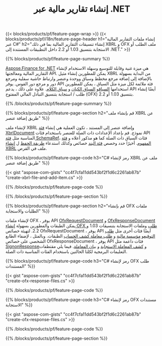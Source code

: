﻿---
title: إنشاء تقارير مالية عبر .NET
url: /ar/net/create/
description:  C# لإنشاء تقارير مالية في XBRL ، و OFX طلب ملفات أو استجابة عبر مكتبة .NET.
---
{{< blocks/products/pf/feature-page-wrap >}}
{{< blocks/products/pf/i18n/feature-page-header h1="إنشاء ملفات التقارير المالية عبر C#" h2="إنشاء تنسيقات التقارير المالية بما في ذلك XBRL و OFX ملف الطلب أو الاستجابة بتنسيق 1.03 أو 2.2 داخل التطبيقات المستندة إلى .NET." >}}

{{% blocks/products/pf/feature-page-summary %}}

[Aspose.Finance for .NET](https://products.aspose.com/finance/net/) هي ميزة غنية وقابلة للتوسيع وسهلة الاستخدام لإنشاء التقارير المالية ومعالجتها API. يمكن للمطورين إنشاء مثيل XBRL من البداية بسهولة بالإضافة إلى إضافة مرجع مخطط وسياق ووحدة وعنصر وارتباط حاشية سفلية ومرجع دور و 
مرجع دور القوس. يوفر API فئة ملائمة لكل ميزة مثل السياق ، يمكن للمطورين استخدامها [السياق](https://apireference.aspose.com/finance/net/aspose.finance.xbrl/contextperiod)و [السياق الكيان](https://apireference.aspose.com/finance/net/aspose.finance.xbrl/contextentity) و [سياق الكلام](https://apireference.aspose.com/finance/net/aspose.finance.xbrl/context). 
علاوة على ذلك ، يدعم API أيضًا إنشاء طلب / استجابة بتنسيق التبادل المالي المفتوح (OFX) بتنسيق 1.03 أو 2.2.

{{% /blocks/products/pf/feature-page-summary %}}

{{% blocks/products/pf/feature-page-section h2="قم بإنشاء ملف XBRL عن طريق إضافة عنصر" %}}

لإنشاء ملف XBRL وإضافة عنصر إلى المستند ، تكون العملية هي إنشاء [فئة XbrlDocument](https://apireference.aspose.com/finance/net/aspose.finance.xbrl/xbrldocument) نموذج. قم بإعداد الإعدادات ذات الصلة للعنصر باستخدام فئات API المناسبة مثل [فئة SchemaRef](https://apireference.aspose.com/finance/net/aspose.finance.xbrl/schemaref)، فئات السياق ذات الصلة كما هو مذكور أعلاه و [فئة المفهوم](https://apireference.aspose.com/finance/net/aspose.finance.xbrl/concept). أخيرًا حدد وخصص [فئة البند](https://apireference.aspose.com/finance/net/aspose.finance.xbrl/item) خصائص وكذلك استدعاء [طريقة الحفظ](https://apireference.aspose.com/finance/net/aspose.finance.xbrl.xbrldocument/save/methods/1) ل [إنشاء XBRL](https://products.aspose.com/finance/net/create/xbrl/) ملف في القرص.

{{% blocks/products/pf/feature-page-code h3="C# رمز لإنشاء XBRL ملف عن طريق إضافة عنصر" %}}

{{< gist "aspose-com-gists" "cc4f7cfa11dd543bf2f1d6c2261ab87b" "create-xbrl-file-and-add-item.cs" >}} 

{{% /blocks/products/pf/feature-page-code %}}

{{% /blocks/products/pf/feature-page-section %}}

{{% blocks/products/pf/feature-page-section h2="قم بإنشاء OFX ملفات الطلبات والاستجابة" %}}


لإنشاء ملفات OFX ، يوفر API [OfxRequestDocument](https://apireference.aspose.com/finance/net/aspose.finance.ofx/ofxrequestdocument) و [OfxResponseDocument](https://apireference.aspose.com/finance/net/aspose.finance.ofx/ofxresponsedocument) يمكن الطبقات والمطورين بسهولة [إنشاء OFX طلب](https://products.aspose.com/finance/net/create/ofx-request/) وملفات الاستجابة بتنسيقات 1.03 و 2.2. لتهيئة خصائص OfxRequestDocument ، يوفر API أيضًا فئات أخرى مثل [طلب التوقيع](https://apireference.aspose.com/finance/net/aspose.finance.ofx.signon/signonrequest)و [مؤسسة مالية](https://apireference.aspose.com/finance/net/aspose.finance.ofx.signon/financialinstitution) و [طلب معاملة كشف الحساب](https://apireference.aspose.com/finance/net/aspose.finance.ofx.bank/statementtransactionrequest) الطبقات. وبالمثل ، لإضفاء الطابع الشخصي على خصائص OfxResponseDocument ، يوفر API فئات داعمة مثل [SignonResponse](https://apireference.aspose.com/finance/net/aspose.finance.ofx.signon/signonresponse)و  [كشف المعاملة الاستجابة](https://apireference.aspose.com/finance/net/aspose.finance.ofx.bank/statementtransactionresponse) و [بيان المعاملة](https://apireference.aspose.com/finance/net/aspose.finance.ofx/statementtransaction). فيما يلي مقتطفات التعليمات البرمجية لكلتا الحالتين باستخدام الفئات المناسبة ذات الصلة.

{{% blocks/products/pf/feature-page-code h3="C# رمز لإنشاء OFX طلب المستندات" %}}

{{< gist "aspose-com-gists" "cc4f7cfa11dd543bf2f1d6c2261ab87b" "create-ofx-response-files.cs" >}} 

{{% /blocks/products/pf/feature-page-code %}}

{{% blocks/products/pf/feature-page-code h3="C# رمز لإنشاء OFX مستندات الاستجابة" %}}

{{< gist "aspose-com-gists" "cc4f7cfa11dd543bf2f1d6c2261ab87b" "create-ofx-response-files.cs" >}} 

{{% /blocks/products/pf/feature-page-code %}}

{{% /blocks/products/pf/feature-page-section %}}
